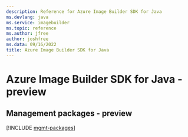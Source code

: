 ```yaml
---
description: Reference for Azure Image Builder SDK for Java
ms.devlang: java
ms.service: imagebuilder
ms.topic: reference
ms.author: jfree
author: joshfree
ms.data: 09/16/2022
title: Azure Image Builder SDK for Java
---
```

# Azure Image Builder SDK for Java - preview

## Management packages - preview
[!INCLUDE [mgmt-packages](image-builder-mgmt-index.md)]